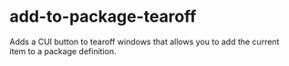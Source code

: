 # add-to-package-tearoff
Adds a CUI button to tearoff windows that allows you to add the current item to a package definition.
